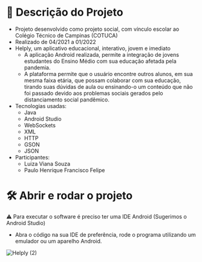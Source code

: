 # 📁 Descrição do Projeto
  - Projeto desenvolvido como projeto social, com vínculo escolar ao Colégio Técnico de Campinas (COTUCA)
  - Realizado de 04/2021 a 01/2022
  - Helply, um aplicativo educacional, interativo, jovem e imediato
    - A aplicação Android realizada, permite a integração de jovens estudantes do Ensino Médio com sua educação afetada pela pandemia.
    - A plataforma permite que o usuário encontre outros alunos, em sua mesma faixa etária, que possam colaborar com sua educação, tirando suas dúvidas de aula ou ensinando-o um conteúdo que não foi passado devido aos problemas sociais gerados pelo distanciamento social pandêmico.
  - Tecnologias usadas:
    - Java
    - Android Studio
    - WebSockets
    - XML
    - HTTP
    - GSON
    - JSON
  - Participantes:
    - Luiza Viana Souza
    - Paulo Henrique Francisco Felipe
    
# 🛠️ Abrir e rodar o projeto

⚠️ Para executar o software é preciso ter uma IDE Android (Sugerimos o Android Studio)

- Abra o código na sua IDE de preferência, rode o programa utilizando um emulador ou um aparelho Android.

![Helply (2)](https://user-images.githubusercontent.com/69872395/205062143-6cb8aa18-c694-4952-93f5-3ec9208cdd32.png)
